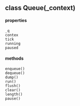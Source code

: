 ## class Queue(_context)  
#### properties  
    _q  
    contex  
    tick  
    running  
    paused  
#### methods  
    enqueue()  
    dequeue()  
    dump()  
    run()  
    flush()  
    clear()  
    length()  
    pause()  